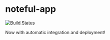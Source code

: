 # noteful-app

[![Build Status](https://travis-ci.org/thinkful-ei27/derek-noteful-v1.svg?branch=master)](https://travis-ci.org/thinkful-ei27/derek-noteful-v1)

Now with automatic integration and deployment!